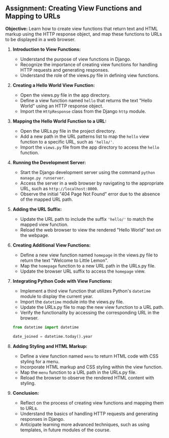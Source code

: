 ## Assignment: Creating View Functions and Mapping to URLs

**Objective:** Learn how to create view functions that return text and HTML markup using the HTTP response object, and map these functions to URLs to be displayed in a web browser.

1. **Introduction to View Functions:**
   - Understand the purpose of view functions in Django.
   - Recognize the importance of creating view functions for handling HTTP requests and generating responses.
   - Understand the role of the views.py file in defining view functions.

2. **Creating a Hello World View Function:**
   - Open the views.py file in the app directory.
   - Define a view function named `hello` that returns the text "Hello World" using an HTTP response object.
   - Import the `HttpResponse` class from the Django `http` module.
   
3. **Mapping the Hello World Function to a URL:**
   - Open the URLs.py file in the project directory.
   - Add a new path in the URL patterns list to map the `hello` view function to a specific URL, such as `'hello/'`.
   - Import the `views.py` file from the app directory to access the `hello` function.
   
4. **Running the Development Server:**
   - Start the Django development server using the command `python manage.py runserver`.
   - Access the server in a web browser by navigating to the appropriate URL, such as `http://localhost:8000`.
   - Observe the initial "404 Page Not Found" error due to the absence of the mapped URL path.
   
5. **Adding the URL Suffix:**
   - Update the URL path to include the suffix `'hello/'` to match the mapped view function.
   - Reload the web browser to view the rendered "Hello World" text on the webpage.
   
6. **Creating Additional View Functions:**
   - Define a new view function named `homepage` in the views.py file to return the text "Welcome to Little Lemon".
   - Map the `homepage` function to a new URL path in the URLs.py file.
   - Update the browser URL suffix to access the `homepage` view.
   
7. **Integrating Python Code with View Functions:**
   - Implement a third view function that utilizes Python's `datetime` module to display the current year.
   - Import the `datetime` module into the views.py file.
   - Update the URLs.py file to map the new view function to a URL path.
   - Verify the functionality by accessing the corresponding URL in the browser.

   ```python
   from datetime import datetime

   date_joined = datetime.today().year
   ```
   
8. **Adding Styling and HTML Markup:**
   - Define a view function named `menu` to return HTML code with CSS styling for a menu.
   - Incorporate HTML markup and CSS styling within the view function.
   - Map the `menu` function to a URL path in the URLs.py file.
   - Reload the browser to observe the rendered HTML content with styling.
   
9. **Conclusion:**
   - Reflect on the process of creating view functions and mapping them to URLs.
   - Understand the basics of handling HTTP requests and generating responses in Django.
   - Anticipate learning more advanced techniques, such as using templates, in future modules of the course.
